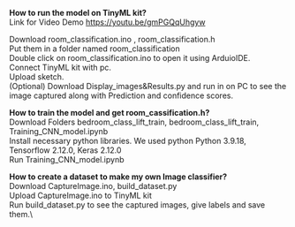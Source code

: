 **How to run the model on TinyML kit?** \
Link for Video Demo https://youtu.be/gmPGQqUhgyw

Download  room_classification.ino , room_classification.h\
Put them in a folder named room_classification\
Double click on room_classification.ino to open it using ArduioIDE.\
Connect TinyML kit with pc.\
Upload sketch.\
(Optional) Download Display_images&Results.py and run in on PC to see the image captured along with Prediction and confidence scores.

**How to train the model and get room_cassification.h?** \
Download Folders bedroom_class_lift_train, bedroom_class_lift_train, Training_CNN_model.ipynb\
Install necessary python libraries. We used python Python 3.9.18, Tensorflow 2.12.0, Keras 2.12.0\
Run Training_CNN_model.ipynb


**How to create a dataset to make my own Image classifier?** \
Download CaptureImage.ino, build_dataset.py\
Upload CaptureImage.ino to TinyML kit\
Run build_dataset.py to see the captured images, give labels and save them.\
